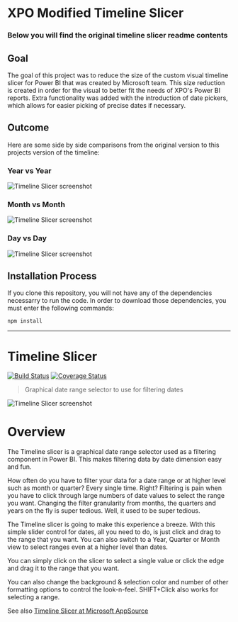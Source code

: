 # XPO Modified Timeline Slicer
### Below you will find the original timeline slicer readme contents

## Goal
The goal of this project was to reduce the size of the custom visual timeline slicer for Power BI that was created by Microsoft team. This size reduction is created in order for the visual to better fit the needs of XPO's Power BI reports. Extra functionality was added with the introduction of date pickers, which allows for easier picking of precise dates if necessary.

## Outcome
Here are some side by side comparisons from the original version to this projects version of the timeline:

### Year vs Year
![Timeline Slicer screenshot](https://github.com/PesceJonathan/XPOPowerBi-Timeline/blob/master/assets/CompareYear.PNG)

### Month vs Month
![Timeline Slicer screenshot](https://github.com/PesceJonathan/XPOPowerBi-Timeline/blob/master/assets/compareMonth.PNG)
### Day vs Day
![Timeline Slicer screenshot](https://github.com/PesceJonathan/XPOPowerBi-Timeline/blob/master/assets/compareDays.PNG)

## Installation Process
If you clone this repository, you will not have any of the dependencies necessarry to run the code. In order to download those dependencies, you must enter the following commands:

```bash
npm install 
```

----------------------------------------------------------------------------------------------------------------------------------------

# Timeline Slicer
[![Build Status](https://travis-ci.org/Microsoft/powerbi-visuals-timeline.svg?branch=master)](https://travis-ci.org/Microsoft/powerbi-visuals-timeline) [![Coverage Status](https://coveralls.io/repos/github/Microsoft/powerbi-visuals-timeline/badge.svg?branch=master)](https://coveralls.io/github/Microsoft/powerbi-visuals-timeline?branch=master)

> Graphical date range selector to use for filtering dates

![Timeline Slicer screenshot](./assets/screenshot.png)

# Overview

The Timeline slicer is a graphical date range selector used as a filtering component in Power BI. This makes filtering data by date dimension easy and fun.

How often do you have to filter your data for a date range or at higher level such as month or quarter? Every single time. Right? Filtering is pain when you have to click through large numbers of date values to select the range you want. Changing the filter granularity from months, the quarters and years on the fly is super tedious. Well, it used to be super tedious.

The Timeline slicer is going to make this experience a breeze. With this simple slider control for dates, all you need to do, is just click and drag to the range that you want. You can also switch to a Year, Quarter or Month view to 
select ranges even at a higher level than dates.

You can simply click on the slicer to select a single value or click the edge and drag it to the range that you want.

You can also change the background & selection color and number of other formatting options to control the look-n-feel. SHIFT+Click also works for selecting a range.

See also [Timeline Slicer at Microsoft AppSource](https://appsource.microsoft.com/en-us/product/power-bi-visuals/WA104380786)
